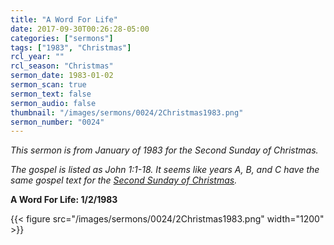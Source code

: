 ```yaml
---
title: "A Word For Life"
date: 2017-09-30T00:26:28-05:00
categories: ["sermons"]
tags: ["1983", "Christmas"]
rcl_year: ""
rcl_season: "Christmas"
sermon_date: 1983-01-02
sermon_scan: true
sermon_text: false
sermon_audio: false
thumbnail: "/images/sermons/0024/2Christmas1983.png"
sermon_number: "0024"
---
```

_This sermon is from January of 1983 for the Second Sunday of Christmas._

<!--more-->

_The gospel is listed as John 1:1-18. It seems like years A, B, and C have the same gospel text for the [Second Sunday of Christmas](https://lectionary.library.vanderbilt.edu/texts/?y=382&z=c&d=11)._

**A Word For Life: 1/2/1983**

{{< figure src="/images/sermons/0024/2Christmas1983.png" width="1200" >}}
